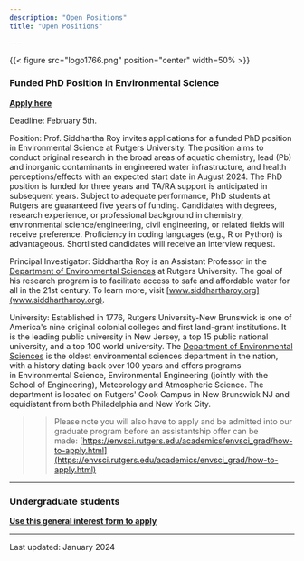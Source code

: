```yaml
---
description: "Open Positions"
title: "Open Positions"

---
```


{{< figure src="logo1766.png" position="center" width=50% >}}

### Funded PhD Position in Environmental Science

 **[Apply here](https://go.rutgers.edu/cmo4dcy)**

Deadline: February 5th.

Position: Prof. Siddhartha Roy invites applications for a funded PhD position in Environmental Science at Rutgers University. The position aims to conduct original research in the broad areas of aquatic chemistry, lead (Pb) and inorganic contaminants in engineered water infrastructure, and health perceptions/effects with an expected start date in August 2024. The PhD position is funded for three years and TA/RA support is anticipated in subsequent years. Subject to adequate performance, PhD students at Rutgers are guaranteed five years of funding. Candidates with degrees, research experience, or professional background in chemistry, environmental science/engineering, civil engineering, or related fields will receive preference. Proficiency in coding languages (e.g., R or Python) is advantageous. Shortlisted candidates will receive an interview request.

Principal Investigator: Siddhartha Roy is an Assistant Professor in the [Department of Environmental Sciences](https://envsci.rutgers.edu/) at Rutgers University. The goal of his research program is to facilitate access to safe and affordable water for all in the 21st century. To learn more, visit [www.siddhartharoy.org](www.siddhartharoy.org).

University: Established in 1776, Rutgers University-New Brunswick is one of America's nine original colonial colleges and first land-grant institutions. It is the leading public university in New Jersey, a top 15 public national university, and a top 100 world university. The [Department of Environmental Sciences](https://envsci.rutgers.edu/) is the oldest environmental sciences department in the nation, with a history dating back over 100 years and offers programs in Environmental Science, Environmental Engineering (jointly with the School of Engineering), Meteorology and Atmospheric Science. The department is located on Rutgers' Cook Campus in New Brunswick NJ and equidistant from both Philadelphia and New York City.

>> Please note you will also have to apply and be admitted into our graduate program before an assistantship offer can be made: [https://envsci.rutgers.edu/academics/envsci_grad/how-to-apply.html](https://envsci.rutgers.edu/academics/envsci_grad/how-to-apply.html)

------

### Undergraduate students

**[Use this general interest form to apply](https://go.rutgers.edu/q6fmrb71)**

------

Last updated: January 2024
